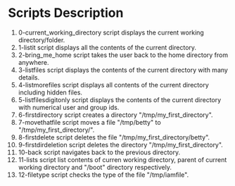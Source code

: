 # Scripts Description
1. 0-current_working_directory script displays the current working directory/folder.
2. 1-listit script displays all the contents of the current directory.
3. 2-bring_me_home script takes the user back to the home directory from anywhere.
4. 3-listfiles script displays the contents of the current directory with many details.
5. 4-listmorefiles script displays all contents of the current directory including hidden files.
6. 5-listfilesdigitonly script displays the contents of the current directory with numerical user and group ids.
7. 6-firstdirectory script creates a directory "/tmp/my_first_directory".
8. 7-movethatfile script moves a file "/tmp/betty" to "/tmp/my_first_directory/".
9. 8-firstdelete script deletes the file "/tmp/my_first_directory/betty".
10. 9-firstdirdeletion script deletes the directory "/tmp/my_first_directory".
11. 10-back script navigates back to the previous directory.
12. 11-lists script list contents of curren working directory, parent of current working directory and "/boot" directory respectively.
13. 12-filetype script checks the type of the file "/tmp/iamfile".
